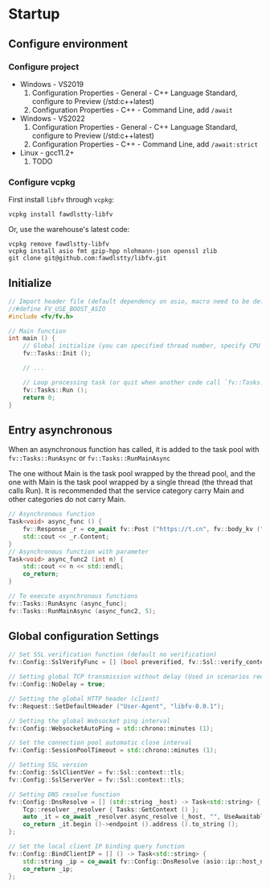 # Startup

## Configure environment

### Configure project

- Windows - VS2019
	1. Configuration Properties - General - C++ Language Standard, configure to Preview (/std:c++latest)
	2. Configuration Properties - C++ - Command Line, add `/await`
- Windows - VS2022
	1. Configuration Properties - General - C++ Language Standard, configure to Preview (/std:c++latest)
	2. Configuration Properties - C++ - Command Line, add `/await:strict`
- Linux - gcc11.2+
	1. TODO

### Configure vcpkg

First install `libfv` through `vcpkg`:

```
vcpkg install fawdlstty-libfv
```

Or, use the warehouse's latest code:

```
vcpkg remove fawdlstty-libfv
vcpkg install asio fmt gzip-hpp nlohmann-json openssl zlib
git clone git@github.com:fawdlstty/libfv.git
```

## Initialize

```cpp
// Import header file (default dependency on asio, macro need to be defined if use boost::asio)
//#define FV_USE_BOOST_ASIO
#include <fv/fv.h>

// Main function
int main () {
	// Global initialize (you can specified thread number, specify CPU thread number - 1)
	fv::Tasks::Init ();

	// ...

	// Loop processing task (or quit when another code call `fv::Tasks::Stop ()`)
	fv::Tasks::Run ();
	return 0;
}
```

## Entry asynchronous

When an asynchronous function has called, it is added to the task pool with `fv::Tasks::RunAsync` or `fv::Tasks::RunMainAsync`

The one without Main is the task pool wrapped by the thread pool, and the one with Main is the task pool wrapped by a single thread (the thread that calls Run).  It is recommended that the service category carry Main and other categories do not carry Main.

```cpp
// Asynchronous function
Task<void> async_func () {
	fv::Response _r = co_await fv::Post ("https://t.cn", fv::body_kv ("a", "aaa"));
	std::cout << _r.Content;
}
// Asynchronous function with parameter
Task<void> async_func2 (int n) {
	std::cout << n << std::endl;
	co_return;
}

// To execute asynchronous functions
fv::Tasks::RunAsync (async_func);
fv::Tasks::RunMainAsync (async_func2, 5);
```

## Global configuration Settings

```cpp
// Set SSL verification function (default no verification)
fv::Config::SslVerifyFunc = [] (bool preverified, fv::Ssl::verify_context &ctx) { return true; };

// Setting global TCP transmission without delay (Used in scenarios requiring high real-time performance)
fv::Config::NoDelay = true;

// Setting the global HTTP header (client)
fv::Request::SetDefaultHeader ("User-Agent", "libfv-0.0.1");

// Setting the global Websocket ping interval
fv::Config::WebsocketAutoPing = std::chrono::minutes (1);

// Set the connection pool automatic close interval
fv::Config::SessionPoolTimeout = std::chrono::minutes (1);

// Setting SSL version
fv::Config::SslClientVer = fv::Ssl::context::tls;
fv::Config::SslServerVer = fv::Ssl::context::tls;

// Setting DNS resolve function
fv::Config::DnsResolve = [] (std::string _host) -> Task<std::string> {
	Tcp::resolver _resolver { Tasks::GetContext () };
	auto _it = co_await _resolver.async_resolve (_host, "", UseAwaitable);
	co_return _it.begin ()->endpoint ().address ().to_string ();
};

// Set the local client IP binding query function
fv::Config::BindClientIP = [] () -> Task<std::string> {
	std::string _ip = co_await fv::Config::DnsResolve (asio::ip::host_name ());
	co_return _ip;
};
```
